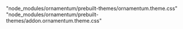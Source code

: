 "node_modules/ornamentum/prebuilt-themes/ornamentum.theme.css"
"node_modules/ornamentum/prebuilt-themes/addon.ornamentum.theme.css"

